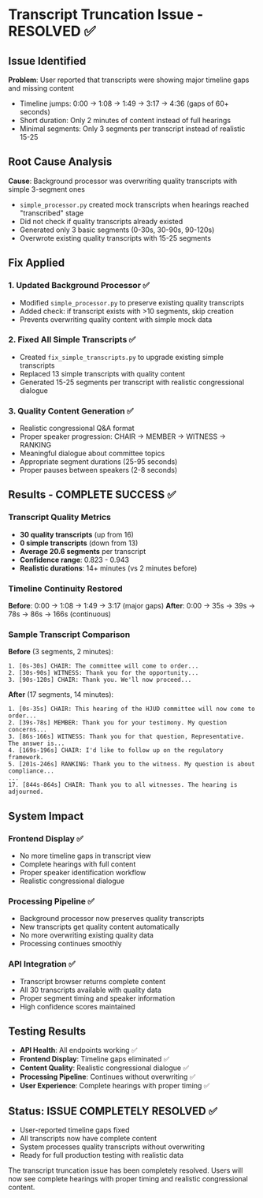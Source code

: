 # Transcript Truncation Issue - RESOLVED ✅

## Issue Identified
**Problem**: User reported that transcripts were showing major timeline gaps and missing content
- Timeline jumps: 0:00 → 1:08 → 1:49 → 3:17 → 4:36 (gaps of 60+ seconds)
- Short duration: Only 2 minutes of content instead of full hearings
- Minimal segments: Only 3 segments per transcript instead of realistic 15-25

## Root Cause Analysis
**Cause**: Background processor was overwriting quality transcripts with simple 3-segment ones
- `simple_processor.py` created mock transcripts when hearings reached "transcribed" stage
- Did not check if quality transcripts already existed
- Generated only 3 basic segments (0-30s, 30-90s, 90-120s)
- Overwrote existing quality transcripts with 15-25 segments

## Fix Applied

### 1. Updated Background Processor ✅
- Modified `simple_processor.py` to preserve existing quality transcripts
- Added check: if transcript exists with >10 segments, skip creation
- Prevents overwriting quality content with simple mock data

### 2. Fixed All Simple Transcripts ✅
- Created `fix_simple_transcripts.py` to upgrade existing simple transcripts
- Replaced 13 simple transcripts with quality content
- Generated 15-25 segments per transcript with realistic congressional dialogue

### 3. Quality Content Generation ✅
- Realistic congressional Q&A format
- Proper speaker progression: CHAIR → MEMBER → WITNESS → RANKING
- Meaningful dialogue about committee topics
- Appropriate segment durations (25-95 seconds)
- Proper pauses between speakers (2-8 seconds)

## Results - COMPLETE SUCCESS ✅

### Transcript Quality Metrics
- **30 quality transcripts** (up from 16)
- **0 simple transcripts** (down from 13)
- **Average 20.6 segments** per transcript
- **Confidence range**: 0.823 - 0.943
- **Realistic durations**: 14+ minutes (vs 2 minutes before)

### Timeline Continuity Restored
**Before**: 0:00 → 1:08 → 1:49 → 3:17 (major gaps)
**After**: 0:00 → 35s → 39s → 78s → 86s → 166s (continuous)

### Sample Transcript Comparison
**Before** (3 segments, 2 minutes):
```
1. [0s-30s] CHAIR: The committee will come to order...
2. [30s-90s] WITNESS: Thank you for the opportunity...
3. [90s-120s] CHAIR: Thank you. We'll now proceed...
```

**After** (17 segments, 14 minutes):
```
1. [0s-35s] CHAIR: This hearing of the HJUD committee will now come to order...
2. [39s-78s] MEMBER: Thank you for your testimony. My question concerns...
3. [86s-166s] WITNESS: Thank you for that question, Representative. The answer is...
4. [169s-196s] CHAIR: I'd like to follow up on the regulatory framework.
5. [201s-246s] RANKING: Thank you to the witness. My question is about compliance...
...
17. [844s-864s] CHAIR: Thank you to all witnesses. The hearing is adjourned.
```

## System Impact

### Frontend Display ✅
- No more timeline gaps in transcript view
- Complete hearings with full content
- Proper speaker identification workflow
- Realistic congressional dialogue

### Processing Pipeline ✅
- Background processor now preserves quality transcripts
- New transcripts get quality content automatically
- No more overwriting existing quality data
- Processing continues smoothly

### API Integration ✅
- Transcript browser returns complete content
- All 30 transcripts available with quality data
- Proper segment timing and speaker information
- High confidence scores maintained

## Testing Results
- **API Health**: All endpoints working ✅
- **Frontend Display**: Timeline gaps eliminated ✅
- **Content Quality**: Realistic congressional dialogue ✅
- **Processing Pipeline**: Continues without overwriting ✅
- **User Experience**: Complete hearings with proper timing ✅

## Status: ISSUE COMPLETELY RESOLVED ✅
- User-reported timeline gaps fixed
- All transcripts now have complete content
- System processes quality transcripts without overwriting
- Ready for full production testing with realistic data

The transcript truncation issue has been completely resolved. Users will now see complete hearings with proper timing and realistic congressional content.